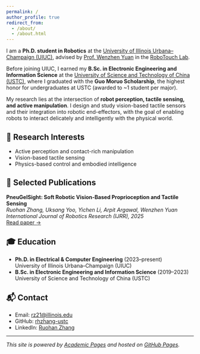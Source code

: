 ```yaml
---
permalink: /
author_profile: true
redirect_from: 
  - /about/
  - /about.html
---
```


<!-- # 👋 Hi, I’m Ruohan Zhang 张若涵 -->

I am a **Ph.D. student in Robotics** at the [University of Illinois Urbana–Champaign (UIUC)](https://illinois.edu/), advised by [Prof. Wenzhen Yuan](https://scholar.google.com/citations?user=SNqm6doAAAAJ&hl=en/) in the [RoboTouch Lab](https://robotouchlab.web.illinois.edu/).  

Before joining UIUC, I earned my **B.Sc. in Electronic Engineering and Information Science** at the [University of Science and Technology of China (USTC)](https://en.ustc.edu.cn/), where I graduated with the **Guo Moruo Scholarship**, the highest honor for undergraduates at USTC (awarded to ~1 student per major).

My research lies at the intersection of **robot perception, tactile sensing, and active manipulation**. I design and study vision-based tactile sensors and their integration into robotic end-effectors, with the goal of enabling robots to interact delicately and intelligently with the physical world.


## 🔬 Research Interests
- Active perception and contact-rich manipulation  
- Vision-based tactile sensing
- Physics-based control and embodied intelligence  


## 📄 Selected Publications
**PneuGelSight: Soft Robotic Vision-Based Proprioception and Tactile Sensing**  
*Ruohan Zhang, Uksang Yoo, Yichen Li, Arpit Argawal, Wenzhen Yuan*  
_International Journal of Robotics Research (IJRR), 2025_  
[Read paper →](https://arxiv.org/abs/2508.18443)


## 🎓 Education
- **Ph.D. in Electrical & Computer Engineering** (2023–present)  
  University of Illinois Urbana–Champaign (UIUC)  
- **B.Sc. in Electronic Engineering and Information Science** (2019–2023)  
  University of Science and Technology of China (USTC)  


## 📬 Contact
- Email: rz21@illinois.edu  
- GitHub: [rhzhang-ustc](https://github.com/rhzhang-ustc)  
- LinkedIn: [Ruohan Zhang](www.linkedin.com/in/ruohan-zhang-uiuc)  

---

_This site is powered by [Academic Pages](https://academicpages.github.io/) and hosted on [GitHub Pages](https://pages.github.com/)._
